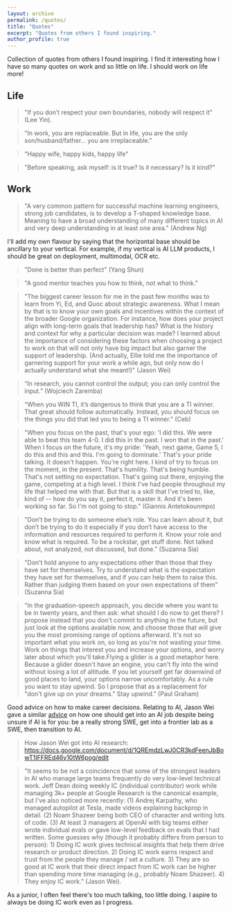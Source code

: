 ```yaml
---
layout: archive
permalink: /quotes/
title: "Quotes"
excerpt: "Quotes from others I found inspiring."
author_profile: true
---
```


Collection of quotes from others I found inspiring. I find it interesting how I have so many quotes on work and so little on life. I should work on life more!

## Life

> "If you don’t respect your own boundaries, nobody will respect it" (Lee Yin). 

> "In work, you are replaceable. But in life, you are the only son/husband/father... you are irreplaceable."

> "Happy wife, happy kids, happy life" 

> "Before speaking, ask myself: is it true? Is it necessary? Is it kind?"

## Work 

> "A very common pattern for successful machine learning engineers, strong job candidates, is to develop a T-shaped knowledge base. Meaning to have a broad understanding of many different topics in AI and very deep understanding in at least one area." (Andrew Ng)

I'll add my own flavour by saying that the horizontal base should be ancillary to your vertical. For example, if my vertical is AI LLM products, I should be great on deployment, multimodal, OCR etc. 

> "Done is better than perfect" (Yang Shun)

> "A good mentor teaches you how to think, not what to think."

> "The biggest career lesson for me in the past few months was to learn from Yi, Ed, and Quoc about strategic awareness. What I mean by that is to know your own goals and incentives within the context of the broader Google organization. For instance, how does your project align with long-term goals that leadership has? What is the history and context for why a particular decision was made? I learned about the importance of considering these factors when choosing a project to work on that will not only have big impact but also garner the support of leadership. (And actually, Ellie told me the importance of garnering support for your work a while ago, but only now do I actually understand what she meant!)" (Jason Wei)

> “In research, you cannot control the output; you can only control the input.” (Wojciech Zaremba)

> “When you WIN TI, it’s dangerous to think that you are a TI winner. That great should follow automatically. Instead, you should focus on the things you did that led you to being a TI winner.” (Ceb)

> "When you focus on the past, that's your ego: 'I did this. We were able to beat this team 4-0. I did this in the past. I won that in the past.' When I focus on the future, it's my pride: 'Yeah, next game, Game 5, I do this and this and this. I'm going to dominate.' That's your pride talking. It doesn't happen. You're right here. I kind of try to focus on the moment, in the present. That's humility. That's being humble. That's not setting no expectation. That's going out there, enjoying the game, competing at a high level. I think I've had people throughout my life that helped me with that. But that is a skill that I've tried to, like, kind of -- how do you say it, perfect it, master it. And it's been working so far. So I'm not going to stop." (Giannis Antetokounmpo)

> "Don’t be trying to do someone else’s role. You can learn about it, but don’t be trying to do it especially if you don’t have access to the information and resources required to perform it. Know your role and know what is required. To be a rockstar, get stuff done. Not talked about, not analyzed, not discussed, but done." (Suzanna Sia)

> "Don’t hold anyone to any expectations other than those that they have set for themselves. Try to understand what is the expectation they have set for themselves, and if you can help them to raise this. Rather than judging them based on your own expectations of them" (Suzanna Sia) 

> "In the graduation-speech approach, you decide where you want to be in twenty years, and then ask: what should I do now to get there? I propose instead that you don't commit to anything in the future, but just look at the options available now, and choose those that will give you the most promising range of options afterward. It's not so important what you work on, so long as you're not wasting your time. Work on things that interest you and increase your options, and worry later about which you'll take.Flying a glider is a good metaphor here. Because a glider doesn't have an engine, you can't fly into the wind without losing a lot of altitude. If you let yourself get far downwind of good places to land, your options narrow uncomfortably. As a rule you want to stay upwind. So I propose that as a replacement for "don't give up on your dreams." Stay upwind." (Paul Graham)

Good advice on how to make career decisions. Relating to AI, Jason Wei gave a similar [advice](https://docs.google.com/document/d/1QREmdzLwJ0CR3kdFeenJbBowT1IFFREd46y10tW6pog/edit) on how one should get into an AI job despite being unsure if AI is for you: be a really strong SWE, get into a frontier lab as a SWE, then transition to AI. 

> How Jason Wei got into AI research: https://docs.google.com/document/d/1QREmdzLwJ0CR3kdFeenJbBowT1IFFREd46y10tW6pog/edit


> "It seems to be not a coincidence that some of the strongest leaders in AI who manage large teams frequently do very low-level technical work. Jeff Dean doing weekly IC (individual contributor) work while managing 3k+ people at Google Research is the canonical example, but I've also noticed more recently:
(1) Andrej Karpathy, who managed autopilot at Tesla, made videos explaining backprop in detail.
(2) Noam Shazeer being both CEO of character and writing lots of code.
(3) At least 3 managers at OpenAI with big teams either wrote individual evals or gave low-level feedback on evals that I had written.
Some guesses why (though it probably differs from person to person): 1) Doing IC work gives technical insights that help them drive research or product direction. 2) Doing IC work earns respect and trust from the people they manage / set a culture. 3) They are so good at IC work that their direct impact from IC work can be higher than spending more time managing (e.g., probably Noam Shazeer). 4) They enjoy IC work." (Jason Wei). 

As a junior, I often feel there's too much talking, too little doing. I aspire to always be doing IC work even as I progress.
